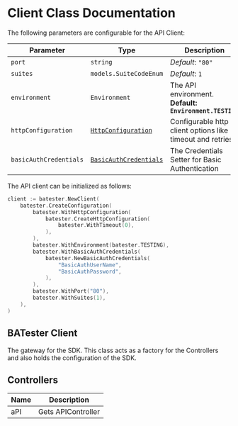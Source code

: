 
# Client Class Documentation

The following parameters are configurable for the API Client:

| Parameter | Type | Description |
|  --- | --- | --- |
| `port` | `string` | *Default*: `"80"` |
| `suites` | `models.SuiteCodeEnum` | *Default*: `1` |
| `environment` | `Environment` | The API environment. <br> **Default: `Environment.TESTING`** |
| `httpConfiguration` | [`HttpConfiguration`](http-configuration.md) | Configurable http client options like timeout and retries. |
| `basicAuthCredentials` | [`BasicAuthCredentials`](auth/basic-authentication.md) | The Credentials Setter for Basic Authentication |

The API client can be initialized as follows:

```go
client := batester.NewClient(
    batester.CreateConfiguration(
        batester.WithHttpConfiguration(
            batester.CreateHttpConfiguration(
                batester.WithTimeout(0),
            ),
        ),
        batester.WithEnvironment(batester.TESTING),
        batester.WithBasicAuthCredentials(
            batester.NewBasicAuthCredentials(
                "BasicAuthUserName",
                "BasicAuthPassword",
            ),
        ),
        batester.WithPort("80"),
        batester.WithSuites(1),
    ),
)
```

## BATester Client

The gateway for the SDK. This class acts as a factory for the Controllers and also holds the configuration of the SDK.

## Controllers

| Name | Description |
|  --- | --- |
| aPI | Gets APIController |

